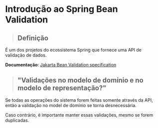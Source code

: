 # Introdução ao Spring Bean Validation

> ## **Definição**

É um dos projetos do ecossistema Spring que fornece uma API de validação de dados.

**Documentação**: [Jakarta Bean Validation specification](https://jakarta.ee/specifications/bean-validation/3.0/jakarta-bean-validation-spec-3.0.html)

> ## **"Validações no modelo de domínio e no modelo de representação?"**

Se todas as operações do sistema forem feitas somente através da API, então a validação no model de domínio se torna desnecessária.

Caso contrário, é importante manter essas validações, mesmo se forem duplicadas.